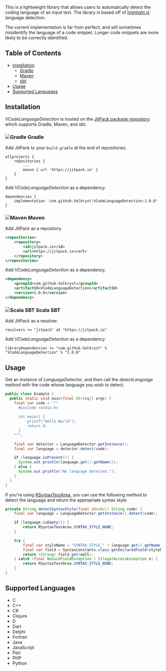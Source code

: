 This is a lightweight library that allows users to automatically detect the coding language of an
input text. The library is based off of [highlight.js](https://github.com/highlightjs/highlight.js)' language detection.

The current implementation is far from perfect, and will sometimes misidentify the language of a code snippet. Longer
code snippets are more likely to be correctly identified.

## Table of Contents

* [Installation](https://github.com/Valkryst/VCodeLanguageDetection#installation)
    * [Gradle](https://github.com/Valkryst/VCodeLanguageDetection#-gradle)
    * [Maven](https://github.com/Valkryst/VCodeLanguageDetection#-maven)
    * [sbt](https://github.com/Valkryst/VCodeLanguageDetection#-scala-sbt)
* [Usage](https://github.com/Valkryst/VCodeLanguageDetection#usage)
* [Supported Languages](https://github.com/Valkryst/VCodeLanguageDetection#supported-languages)

## Installation

_VCodeLanguageDetection_ is hosted on the
[JitPack package repository](https://jitpack.io/#Valkryst/VCodeLanguageDetection) which supports Gradle, Maven,
and sbt.

### ![Gradle](https://i.imgur.com/qtc6bXq.png?1) Gradle

Add JitPack to your `build.gradle` at the end of repositories.

```
allprojects {
	repositories {
		...
		maven { url 'https://jitpack.io' }
	}
}
```

Add _VCodeLanguageDetection_ as a dependency.

```
dependencies {
	implementation 'com.github.Valkryst:VCodeLanguageDetection:1.0.0'
}
```

### ![Maven](https://i.imgur.com/2TZzobp.png?1) Maven

Add JitPack as a repository.

``` xml
<repositories>
    <repository>
        <id>jitpack.io</id>
        <url>https://jitpack.io</url>
    </repository>
</repositories>
```

Add _VCodeLanguageDetection_ as a dependency.

```xml
<dependency>
    <groupId>com.github.Valkryst</groupId>
    <artifactId>VCodeLanguageDetection</artifactId>
    <version>1.0.0</version>
</dependency>
```

### ![Scala SBT](https://i.imgur.com/Nqv3mVd.png?1) Scala SBT

Add JitPack as a resolver.

```
resolvers += "jitpack" at "https://jitpack.io"
```

Add _VCodeLanguageDetection_ as a dependency.

```
libraryDependencies += "com.github.Valkryst" % "VCodeLanguageDetection" % "1.0.0"
```

## Usage

Get an instance of _LanguageDetector_, and then call the _detectLanguage_ method with the code whose language you wish
to detect.

```java
public class Example {
  public static void main(final String[] args) {
    final var code = """
      #include <stdio.h>
              
      int main() {
          printf("Hello World");
          return 0;
      }
    """;

    final var detector = LanguageDetector.getInstance();
    final var language = detector.detect(code);

    if (language.isPresent()) {
      System.out.println(language.get().getName());
    } else {
      System.out.println("No language detected.");
    }
  }
}
```

If you're using [RSyntaxTextArea](https://github.com/bobbylight/RSyntaxTextArea), you can use the following method to
detect the language and return the appropriate syntax style.

```java 
private String detectSyntaxStyle(final @NonNull String code) {
    final var language = LanguageDetector.getInstance().detect(code);

    if (language.isEmpty()) {
        return RSyntaxTextArea.SYNTAX_STYLE_NONE;
    }

    try {
        final var styleName = "SYNTAX_STYLE_" + language.get().getName().toUpperCase();
        final var field = SyntaxConstants.class.getDeclaredField(styleName);
        return (String) field.get(null);
    } catch (final NoSuchFieldException | IllegalAccessException e) {
        return RSyntaxTextArea.SYNTAX_STYLE_NONE;
    }
}
```

## Supported Languages

* C
* C++
* C#
* Clojure
* D
* Dart
* Delphi
* Fortran
* Java
* JavaScript
* Perl
* PHP
* Python